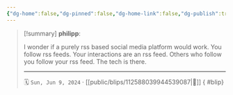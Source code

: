 ```yaml
---
{"dg-home":false,"dg-pinned":false,"dg-home-link":false,"dg-publish":true,"type":"blip","disabled rules":["yaml-title","yaml-title-alias","file-name-heading"],"title":"philipp on mastodon @ 2024-06-09","created-date":"2024-06-09T18:19:12","id":112588039944539090,"updated-date":"2025-05-02T08:50:44","dg-path":"blips/112588039944539087.md","permalink":"/blips/112588039944539087/","dgPassFrontmatter":true}
---
```


> [!summary] **philipp**:
>
> I wonder if a purely rss based social media platform would work. You follow rss feeds. Your interactions are an rss feed. Others who follow you follow your rss feed.
> The tech is there.
> - - -
>
> 🗓️ `Sun, Jun 9, 2024` · [[public/blips/112588039944539087\|🔗]]
{ #blip}


